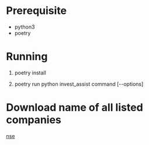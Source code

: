 # Prerequisite

- python3
- poetry

# Running

1. poetry install

2. poetry run python invest_assist command [--options]

# Download name of all listed companies

[nse](!https://www.nseindia.com/regulations/listing-compliance/nse-market-capitalisation-all-companies)
